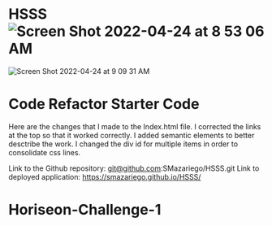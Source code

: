 # HSSS![Screen Shot 2022-04-24 at 8 53 06 AM](https://user-images.githubusercontent.com/102334091/164977764-8dc1068f-ca0a-48c3-80d5-7e3a46b1a031.png)

![Screen Shot 2022-04-24 at 9 09 31 AM](https://user-images.githubusercontent.com/102334091/164978132-82c20bfd-7c14-4922-afcf-6ba18399dac8.png)

# Code Refactor Starter Code
Here are the changes that I made to the Index.html file.
I corrected the links at the top so that it worked correctly.
I added semantic elements to better desctribe the work. 
I changed the div id for multiple items in order to consolidate css lines.




Link to the Github repository: git@github.com:SMazariego/HSSS.git
Link to deployed application: https://smazariego.github.io/HSSS/
# Horiseon-Challenge-1

